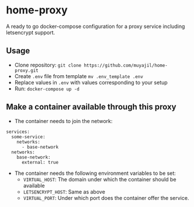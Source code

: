 # home-proxy
A ready to go docker-compose configuration for a proxy service including letsencrypt support.

## Usage
- Clone repository: `git clone https://github.com/muyajil/home-proxy.git`
- Create `.env` file from template `mv .env_template .env`
- Replace values in `.env` with values corresponding to your setup
- Run: `docker-compose up -d`

## Make a container available through this proxy
- The container needs to join the network:
```
services:
  some-service:
    networks:
      - base-network
  networks:
    base-network:
      external: true
```
- The container needs the following environment variables to be set:
  - `VIRTUAL_HOST`: The domain under which the container should be available
  - `LETSENCRYPT_HOST`: Same as above
  - `VIRTUAL_PORT`: Under which port does the container offer the service.
